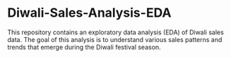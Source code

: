 # Diwali-Sales-Analysis-EDA
This repository contains an exploratory data analysis (EDA) of Diwali sales data. The goal of this analysis is to understand various sales patterns and trends that emerge during the Diwali festival season.
